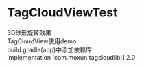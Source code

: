 # TagCloudViewTest
3D球形旋转效果<br />
TagCloudView使用demo <br />
build.gradle(app)中添加依赖库<br />
implementation 'com.moxun:tagcloudlib:1.2.0'

